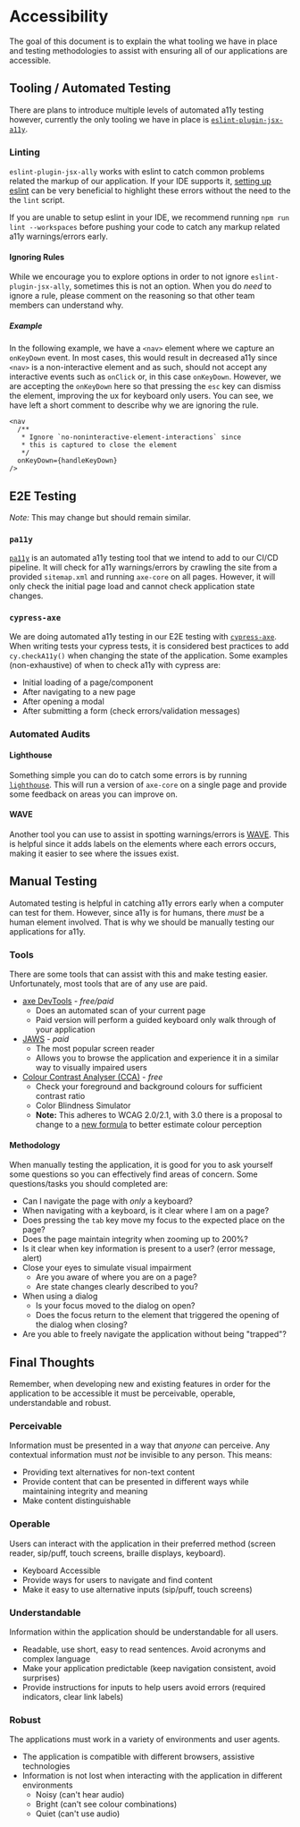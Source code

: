 # Accessibility

The goal of this document is to explain the what tooling we have in place and testing methodologies to assist with ensuring all of our applications are accessible.

## Tooling / Automated Testing

There are plans to introduce multiple levels of automated a11y testing however, currently the only tooling we have in place is [`eslint-plugin-jsx-a11y`](https://www.npmjs.com/package/eslint-plugin-jsx-a11y). 

### Linting

`eslint-plugin-jsx-ally`  works with eslint to catch common problems related the markup of our application. If your IDE supports it, [setting up eslint](http://wiki.openbravo.com/wiki/How_To_Setup_ESLint_And_Prettier_In_Your_IDE) can be very beneficial to highlight these errors without the need to the the `lint` script. 

If you are unable to setup eslint in your IDE, we recommend running `npm run lint --workspaces` before pushing your code to catch any markup related a11y warnings/errors early.

#### Ignoring Rules

While we encourage you to explore options in order to not ignore `eslint-plugin-jsx-ally`, sometimes this is not an option. When you do *need* to ignore a rule, please comment on the reasoning so that other team members can understand why.

##### Example

In the following example, we have a `<nav>` element where we capture an `onKeyDown` event. In most cases, this would result in decreased a11y since `<nav>` is a non-interactive element and as such, should not accept any interactive events such as `onClick` or, in this case `onKeyDown`. However, we are accepting the `onKeyDown` here so that pressing the `esc` key can dismiss the element, improving the ux for keyboard only users. You can see, we have left a short comment to describe why we are ignoring the rule.

```tsx
<nav
  /**
   * Ignore `no-noninteractive-element-interactions` since
   * this is captured to close the element
   */
  onKeyDown={handleKeyDown}
/>
```

## E2E Testing

*Note:* This may change but should remain similar.

### `pa11y`

[`pa11y`](https://github.com/pa11y/pa11y) is an automated a11y testing tool that we intend to add to our CI/CD pipeline. It will check for a11y warnings/errors by crawling the site from a provided `sitemap.xml` and running `axe-core` on all pages. However, it will only check the initial page load and cannot check application state changes.

### `cypress-axe`

We are doing automated a11y testing in our E2E testing with [`cypress-axe`](https://www.npmjs.com/package/cypress-axe). When writing tests your cypress tests, it is considered best practices to add `cy.checkA11y()` when changing the state of the application. Some examples (non-exhaustive) of when to check a11y with cypress are:

 - Initial loading of a page/component
 - After navigating to a new page
 - After opening a modal
 - After submitting a form (check errors/validation messages)

### Automated Audits

#### Lighthouse

Something simple you can do to catch some errors is by running [`lighthouse`](https://developer.chrome.com/docs/lighthouse/overview/#psi). This will run a version of `axe-core` on a single page and provide some feedback on areas you can improve on.

#### WAVE

Another tool you can use to assist in spotting warnings/errors is [WAVE](https://wave.webaim.org/). This is helpful since it adds labels on the elements where each errors occurs, making it easier to see where the issues exist.

## Manual Testing

Automated testing is helpful in catching a11y errors early when a computer can test for them. However, since a11y is for humans, there *must* be a human element involved. That is why we should be manually testing our applications for a11y.

### Tools

There are some tools that can assist with this and make testing easier. Unfortunately, most tools that are of any use are paid.

 - [axe DevTools](https://www.deque.com/axe/devtools/) - _free/paid_
   - Does an automated scan of your current page
   - Paid version will perform a guided keyboard only walk through of your application
 - [JAWS](https://www.freedomscientific.com/Products/software/JAWS/) - _paid_
   - The most popular screen reader
   - Allows you to browse the application and experience it in a similar way to visually impaired users
 - [Colour Contrast Analyser (CCA)](https://www.tpgi.com/color-contrast-checker/) - _free_
   - Check your foreground and background colours for sufficient contrast ratio
   - Color Blindness Simulator
   - **Note:** This adheres to WCAG 2.0/2.1, with 3.0 there is a proposal to change to a [new formula](https://www.w3.org/TR/wcag-3.0/#visual-contrast-of-text) to better estimate colour perception

#### Methodology

When manually testing the application, it is good for you to ask yourself some questions so you can effectively find areas of concern. Some questions/tasks you should completed are:

 - Can I navigate the page with *only* a keyboard?
 - When navigating with a keyboard, is it clear where I am on a page?
 - Does pressing the `tab` key move my focus to the expected place on the page?
 - Does the page maintain integrity when zooming up to 200%?
 - Is it clear when key information is present to a user? (error message, alert)
 - Close your eyes to simulate visual impairment
   - Are you aware of where you are on a page?
   - Are state changes clearly described to you?
 - When using a dialog
   - Is your focus moved to the dialog on open?
   - Does the focus return to the element that triggered the opening of the dialog when closing?
 - Are you able to freely navigate the application without being "trapped"?

## Final Thoughts

Remember, when developing new and existing features in order for the application to be accessible it must be perceivable, operable, understandable and robust.

### Perceivable

Information must be presented in a way that *anyone* can perceive. Any contextual information must *not* be invisible to any person. This means:

 - Providing text alternatives for non-text content
 - Provide content that can be presented in different ways while maintaining integrity and meaning
 - Make content distinguishable 

### Operable

Users can interact with the application in their preferred method (screen reader, sip/puff, touch screens, braille displays, keyboard).

 - Keyboard Accessible
 - Provide ways for users to navigate and find content
 - Make it easy to use alternative inputs (sip/puff, touch screens)

### Understandable

Information within the application should be understandable for all users.

 - Readable, use short, easy to read sentences. Avoid acronyms and complex language
 - Make your application predictable (keep navigation consistent, avoid surprises)
 - Provide instructions for inputs to help users avoid errors (required indicators, clear link labels)

### Robust

The applications must work in a variety of environments and user agents.

 - The application is compatible with different browsers, assistive technologies
 - Information is not lost when interacting with the application in different environments
   - Noisy (can't hear audio)
   - Bright (can't see colour combinations)
   - Quiet (can't use audio)
